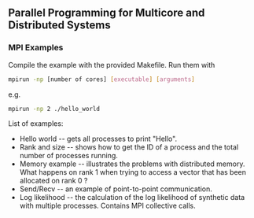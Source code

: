 ## Parallel Programming for Multicore and Distributed Systems
### MPI Examples
Compile the example with the provided Makefile. Run them with
```bash
mpirun -np [number of cores] [executable] [arguments]
```
e.g.
```bash
mpirun -np 2 ./hello_world
```

List of examples:
* Hello world -- gets all processes to print "Hello".
* Rank and size -- shows how to get the ID of a process and the total number of processes running. 
* Memory example -- illustrates the problems with distributed memory. What happens on rank 1 when trying to access a vector that has been allocated on rank 0 ? 
* Send/Recv -- an example of point-to-point communication.
* Log likelihood -- the calculation of the log likelihood of synthetic data with multiple processes. Contains MPI collective calls. 
